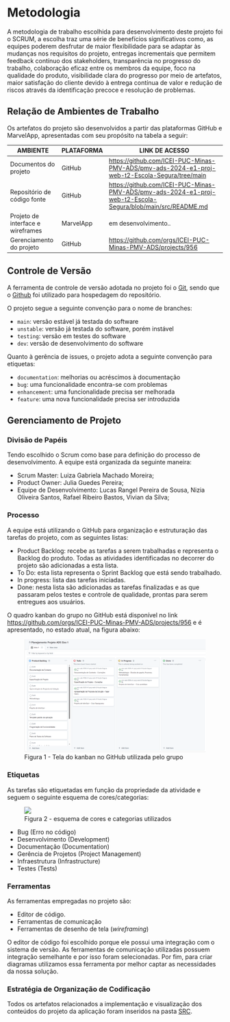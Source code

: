 
# Metodologia

A metodologia de trabalho escolhida para desenvolvimento deste projeto foi o SCRUM, a escolha traz uma série de benefícios significativos como, as equipes poderem desfrutar de maior flexibilidade para se adaptar às mudanças nos requisitos do projeto, entregas incrementais que permitem feedback contínuo dos stakeholders, transparência no progresso do trabalho, colaboração eficaz entre os membros da equipe, foco na qualidade do produto, visibilidade clara do progresso por meio de artefatos, maior satisfação do cliente devido à entrega contínua de valor e redução de riscos através da identificação precoce e resolução de problemas.

## Relação de Ambientes de Trabalho

Os artefatos do projeto são desenvolvidos a partir das plataformas GitHub e MarvelApp, apresentadas com seu propósito na tabela a seguir:

| AMBIENTE | PLATAFORMA |LINK DE ACESSO                 |
|--------------------|--------------------------------------------------------------------------------|----------------------------------------|
|Documentos do projeto | GitHub | https://github.com/ICEI-PUC-Minas-PMV-ADS/pmv-ads-2024-e1-proj-web-t2-Escola-Segura/tree/main |
|Repositório de código fonte  | GitHub | https://github.com/ICEI-PUC-Minas-PMV-ADS/pmv-ads-2024-e1-proj-web-t2-Escola-Segura/blob/main/src/README.md  |
|Projeto de interface e wireframes | MarvelApp | em desenvolvimento.. |
|Gerenciamento do projeto  | GitHub | https://github.com/orgs/ICEI-PUC-Minas-PMV-ADS/projects/956 |


## Controle de Versão

A ferramenta de controle de versão adotada no projeto foi o
[Git](https://git-scm.com/), sendo que o [Github](https://github.com)
foi utilizado para hospedagem do repositório.

O projeto segue a seguinte convenção para o nome de branches:

- `main`: versão estável já testada do software
- `unstable`: versão já testada do software, porém instável
- `testing`: versão em testes do software
- `dev`: versão de desenvolvimento do software

Quanto à gerência de issues, o projeto adota a seguinte convenção para
etiquetas:

- `documentation`: melhorias ou acréscimos à documentação
- `bug`: uma funcionalidade encontra-se com problemas
- `enhancement`: uma funcionalidade precisa ser melhorada
- `feature`: uma nova funcionalidade precisa ser introduzida


## Gerenciamento de Projeto

### Divisão de Papéis

Tendo escolhido o Scrum como base para definição do processo de desenvolvimento. A equipe está organizada da seguinte maneira:

- Scrum Master: Luiza Gabriela Machado Moreira;
- Product Owner: Julia Guedes Pereira;
- Equipe de Desenvolvimento: Lucas Rangel Pereira de Sousa, Nizia Oliveira Santos, Rafael Ribeiro Bastos, Vivian da Silva;


### Processo

A equipe está utilizando o GitHub para organização e estruturação das tarefas do projeto, com as seguintes listas:

<ul>
  <li>Product Backlog: recebe as tarefas a serem trabalhadas e representa o Backlog do produto. Todas as atividades identificadas no decorrer do projeto são adicionadas a esta lista.</li>
  <li>To Do: esta lista representa o Sprint Backlog que está sendo trabalhado.</li>
  <li>In progress: lista das tarefas iniciadas.</li>
  <li>Done: nesta lista são adicionadas as tarefas finalizadas e as que passaram pelos testes e controle de qualidade, prontas para serem entregues aos usuários.</li>
 </ul>

O quadro kanban do grupo no GitHub está disponível no link https://github.com/orgs/ICEI-PUC-Minas-PMV-ADS/projects/956 e é apresentado, no estado atual, na figura abaixo:

<figure> 
  <img src="https://github.com/ICEI-PUC-Minas-PMV-ADS/pmv-ads-2024-e1-proj-web-t2-Escola-Segura/blob/main/src/img/Planejamento_projeto_eixo_1_github.png">
    <figcaption>Figura 1 - Tela do kanban no GitHub utilizada pelo grupo</figcaption>
</figure> 

<h3>Etiquetas</h3>
<p>As tarefas são etiquetadas em função da propriedade da atividade e seguem o seguinte esquema de cores/categorias:</p>

<figure> 
  <img src="https://user-images.githubusercontent.com/100447878/164068979-9eed46e1-9b44-461e-ab88-c2388e6767a1.png">
    <figcaption>Figura 2 - esquema de cores e categorias utilizados</figcaption>
</figure>

<ul>
  <li>Bug (Erro no código)</li>
  <li>Desenvolvimento (Development)</li>
  <li>Documentação (Documentation)</li>
  <li>Gerência de Projetos (Project Management)</li>
  <li>Infraestrutura (Infrastructure)</li>
  <li>Testes (Tests)</li>
</ul>


### Ferramentas

As ferramentas empregadas no projeto são:

- Editor de código.
- Ferramentas de comunicação
- Ferramentas de desenho de tela (_wireframing_)

O editor de código foi escolhido porque ele possui uma integração com o sistema de versão. As ferramentas de comunicação utilizadas possuem integração semelhante e por isso foram selecionadas. 
Por fim, para criar diagramas utilizamos essa ferramenta por melhor captar as necessidades da nossa solução.

### Estratégia de Organização de Codificação 

Todos os artefatos relacionados a implementação e visualização dos conteúdos do projeto da aplicação foram inseridos na pasta [SRC](https://github.com/ICEI-PUC-Minas-PMV-ADS/pmv-ads-2024-e1-proj-web-t2-Escola-Segura/tree/main/src). 


